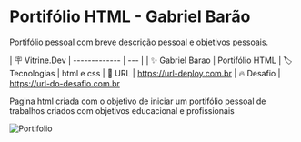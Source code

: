 # Portifólio HTML - Gabriel Barão

Portifólio pessoal com breve descrição pessoal e objetivos pessoais.

| :placard: Vitrine.Dev
| -------------  | --- |
| :sparkles: Gabriel Barao  | Portifólio HTML
| :label: Tecnologias | html e css
| :rocket: URL         | https://url-deploy.com.br
| :fire: Desafio     | https://url-do-desafio.com.br

Pagina html criada com o objetivo de iniciar um portifólio pessoal de trabalhos criados com objetivos educacional e profissionais

![Portifolio](https://user-images.githubusercontent.com/123328967/217641239-36502951-4ea2-430a-a6c4-1aa70ab01132.png)
